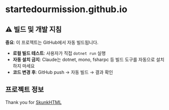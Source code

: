 # startedourmission.github.io

## ⚠️ 빌드 및 개발 지침

**중요**: 이 프로젝트는 GitHub에서 자동 빌드됩니다. 
- **로컬 빌드 테스트**: 사용자가 직접 `dotnet run` 실행
- **자동 설치 금지**: Claude는 dotnet, mono, fsharpc 등 빌드 도구를 자동으로 설치하지 마세요
- **코드 변경 후**: GitHub push → 자동 빌드 → 결과 확인

## 프로젝트 정보

Thank you for [SkunkHTML](https://github.com/MaxGripe/skunk-html) 